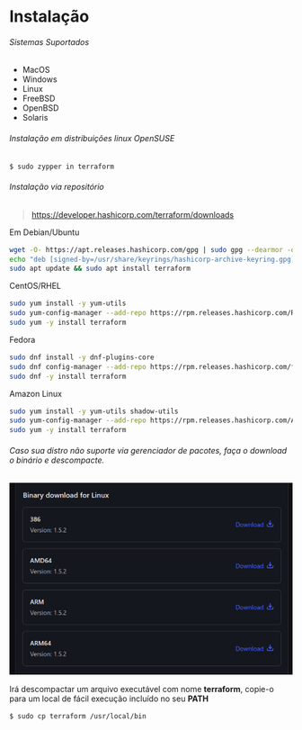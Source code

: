 # Instalação

###### Sistemas Suportados
- MacOS
- Windows
- Linux
- FreeBSD
- OpenBSD
- Solaris

###### Instalação em distribuições linux OpenSUSE

```bash
$ sudo zypper in terraform
```

###### Instalação via repositório

> https://developer.hashicorp.com/terraform/downloads

Em Debian/Ubuntu
```bash
wget -O- https://apt.releases.hashicorp.com/gpg | sudo gpg --dearmor -o /usr/share/keyrings/hashicorp-archive-keyring.gpg
echo "deb [signed-by=/usr/share/keyrings/hashicorp-archive-keyring.gpg] https://apt.releases.hashicorp.com $(lsb_release -cs) main" | sudo tee /etc/apt/sources.list.d/hashicorp.list
sudo apt update && sudo apt install terraform
```

CentOS/RHEL
```bash
sudo yum install -y yum-utils
sudo yum-config-manager --add-repo https://rpm.releases.hashicorp.com/RHEL/hashicorp.repo
sudo yum -y install terraform
```

Fedora
```bash
sudo dnf install -y dnf-plugins-core
sudo dnf config-manager --add-repo https://rpm.releases.hashicorp.com/fedora/hashicorp.repo
sudo dnf -y install terraform
```

Amazon Linux
```bash
sudo yum install -y yum-utils shadow-utils
sudo yum-config-manager --add-repo https://rpm.releases.hashicorp.com/AmazonLinux/hashicorp.repo
sudo yum -y install terraform
```

###### Caso sua distro não suporte via gerenciador de pacotes, faça o download o binário e descompacte.

!['Download Terraform Binário'](../imgs/download-terraform-binario.png)

Irá descompactar um arquivo executável com nome **terraform**, copie-o para um local de fácil execução incluído no seu **PATH**

```bash
$ sudo cp terraform /usr/local/bin
```